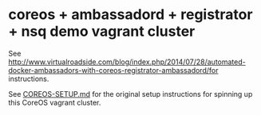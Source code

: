 coreos + ambassadord + registrator + nsq demo vagrant cluster
=============================================================

See http://www.virtualroadside.com/blog/index.php/2014/07/28/automated-docker-ambassadors-with-coreos-registrator-ambassadord/for instructions.

See [COREOS-SETUP.md](COREOS-SETUP.md) for the original setup instructions for spinning up this CoreOS vagrant cluster.


